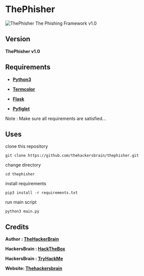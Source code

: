# ThePhisher
![ThePhisher](https://thehackersbrain.github.io/images/joker/thephisher.png)
The Phishing Framework v1.0
## Version
**ThePhisher v1.0**
## Requirements
* **[Python3](https://www.python.org/downloads/)**

* **[Termcolor](https://pypi.org/project/termcolor/)**

* **[Flask](https://pypi.org/project/Flask/)**

* **[Pyfiglet](https://pypi.org/project/pyfiglet/)**

Note : Make sure all requirements are satisfied...

## Uses
clone this repository
```
git clone https://github.com/thehackersbrain/thephisher.git
```
change directory
```
cd thephisher
```
install requirements
```
pip3 install -r requirements.txt
```
run main script
```
python3 main.py
```


## Credits
**Author : [TheHackerBrain](https://github.com/thehackersbrain/)**

**HackersBrain : [HackTheBox](https://www.hackthebox.eu/profile/303514)**

**HackersBrain : [TryHackMe](https://tryhackme.com/p/hackersbrain)**

**Website: [Thehackersbrain](https://thehackersbrain.pythonanywhere.com/)**
